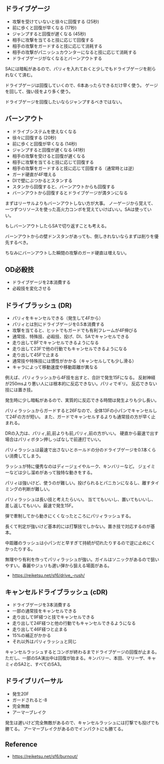 ## ドライブゲージ

- 攻撃を受けていないと徐々に回復する (25秒)
- 前に歩くと回復が早くなる (17秒)
- ジャンプすると回復が遅くなる (45秒)
- 相手に攻撃を当てると技に応じて回復する
- 相手の攻撃をガードすると技に応じて消耗する
- 相手の攻撃がパニッシュカウンターになると技に応じて消耗する
- ドライブゲージがなくなるとバーンアウトする

SAには暗転があるので、パリィを入れておくと少しでもドライブゲージを削られなくて済む。

ドライブゲージは回復していくので、6本あったらできるだけ早く使う。
ゲージを回して、強い技をより多く使う。

ドライブゲージを回復したいならジャンプするべきではない。

## バーンアウト

- ドライブシステムを使えなくなる
- 徐々に回復する (20秒)
- 前に歩くと回復が早くなる (14秒)
- ジャンプすると回復が遅くなる (41秒)
- 相手の攻撃を受けると回復が遅くなる
- 相手に攻撃を当てると技に応じて回復する
- 相手の攻撃をガードすると技に応じて回復する（通常時とは逆）
- ガード硬直が4F増える
- DIで壁にぶつかるとスタンする
- スタンから回復すると、バーンアウトからも回復する
- バーンアウトから回復するとドライブゲージが満タンになる

まずはリーサルよりもバーンアウトしない方が大事。
ノーゲージから覚えて、一つずつリソースを使った高火力コンボを覚えていけばいい。SAは使っていい。

もしバーンアウトしたらSAで切り返すことも考える。

バーンアウトからの壁ドンスタンがあっても、倒しきれないならまずは削りを優先するべき。

ちなみにバーンアウトした瞬間の攻撃のガード硬直は増えない。

## OD必殺技

- ドライブゲージを2本消費する
- 必殺技を変化させる

## ドライブラッシュ (DR)

- パリィをキャンセルできる（発生して4Fから）
- パリィとは別にドライブゲージを0.5本消費する
- 攻撃を当てると、ヒットでもガードでも有利フレームが4F伸びる
- 通常技、特殊技、必殺技、投げ、DI、SAでキャンセルできる
- 走り出して8Fでキャンセルできるようになる
- 走り出して23Fで他の行動でもキャンセルできるようになる
- 走り出して45Fで止まる
- 通常技や特殊技には慣性がかかる（キャンセルしても少し滑る）
- キャラによって移動速度や移動距離が異なる

例えば、パリィラッシュから4F技を出すと、合計で発生15Fになる。
反射神経が250msより悪い人には根本的に反応できない。パリィでギリ。
反応できない技には置き技。

発生時に少し暗転があるので、実質的に反応できる時間は発生よりも少し長い。

パリィラッシュからガードすると26Fなので、全体13Fの小パンでキャンセルして24Fの方が短い。
また、ガードでキャンセルするよりも通常技の方が早く止まれる。

DRの入力は、パリィ,前,前よりも前,パリィ,前の方がいい。
硬直から最速で出す場合はパリィボタン押しっぱなしで前連打でいい。

パリィラッシュは最速で出さないとホールドの分のドライブゲージを0.1本くらい消費してしまう。

ラッシュが特に優秀なのはディージェイやルーク、キンバリーなど。
ジェイミーなどは少し溜めがあって独特な動きをする。

パリィは強いけど、使うのが難しい。投げられるとパニカンになるし、離すタイミングの判断が難しい。

パリィラッシュは長い技と考えたらいい。
当ててもいいし、置いてもいいし、差し返してもいい。最速で発生15F。

弾で牽制してから動きにくくなったところにパリィラッシュする。

長くて判定が強いけど基本的には打撃技でしかない。置き技で対応するのが基本。

中距離のラッシュは小パンだと早すぎて持続が切れたりするので逆に止めにくかったりする。

無理やり有利を作ってパリィラッシュが強い。ガイルはソニックがあるので狙いやすい。春麗やジュリも遅い弾から狙える場面がある。

- https://reiketsu.net/sf6/drive_-rush/

## キャンセルドライブラッシュ (cDR)

- ドライブゲージを3本消費する
- 一部の通常技をキャンセルできる
- 走り出して9F経つと技でキャンセルできる
- 走り出して24F経つと他の行動でもキャンセルできるようになる
- 走り出して46F経つと止まる
- 15%の補正がかかる
- それ以外はパリィラッシュと同じ

キャンセルラッシュするとコンボが終わるまでドライブゲージの回復が止まる。
ただし、一部のSA演出中は回復が始まる。キンバリー、本田、マリーザ、キャミィのSA2と、すべてのSA3。

## ドライブリバーサル

- 発生20F
- ガードされると-8
- 完全無敵
- アーマーブレイク

発生は遅いけど完全無敵があるので、キャンセルラッシュには打撃でも投げでも勝てる。
アーマーブレイクがあるのでインパクトにも勝てる。

## Reference

- https://reiketsu.net/sf6/burnout/
